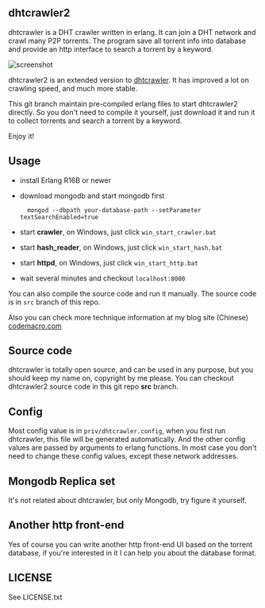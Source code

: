 ## dhtcrawler2

dhtcrawler is a DHT crawler written in erlang. It can join a DHT network and crawl many P2P torrents. The program save all torrent info into database and provide an http interface to search a torrent by a keyword.

![screenshot](https://raw.github.com/kevinlynx/dhtcrawler/master/screenshot.png)

dhtcrawler2 is an extended version to [dhtcrawler](https://github.com/kevinlynx/dhtcrawler). It has improved a lot on crawling speed, and much more stable. 

This git branch maintain pre-compiled erlang files to start dhtcrawler2 directly. So you don't need to compile it yourself, just download it and run it to collect torrents and search a torrent by a keyword. 

Enjoy it!

## Usage

* install Erlang R16B or newer
* download mongodb and start mongodb first

        mongod --dbpath your-database-path --setParameter textSearchEnabled=true

* start **crawler**, on Windows, just click `win_start_crawler.bat`
* start **hash_reader**, on Windows, just click `win_start_hash.bat`
* start **httpd**, on Windows, just click `win_start_http.bat`
* wait several minutes and checkout `localhost:8000`

You can also compile the source code and run it manually. The source code is in `src` branch of this repo.

Also you can check more technique information at my blog site (Chinese) [codemacro.com](http://codemacro.com)

## Source code

dhtcrawler is totally open source, and can be used in any purpose, but you should keep my name on, copyright by me please. You can checkout dhtcrawler2 source code in this git repo **src** branch.

## Config

Most config value is in `priv/dhtcrawler.config`, when you first run dhtcrawler, this file will be generated automatically. And the other config values are passed by arguments to erlang functions. In most case you don't need to change these config values, except these network addresses.

## Mongodb Replica set

It's not related about dhtcrawler, but only Mongodb, try figure it yourself.

## Another http front-end

Yes of course you can write another http front-end UI based on the torrent database, if you're interested in it I can help you about the database format.

## LICENSE

See LICENSE.txt
